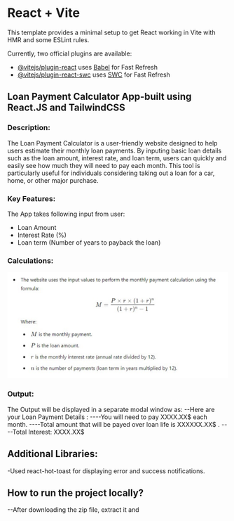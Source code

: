 # React + Vite

This template provides a minimal setup to get React working in Vite with HMR and some ESLint rules.

Currently, two official plugins are available:

- [@vitejs/plugin-react](https://github.com/vitejs/vite-plugin-react/blob/main/packages/plugin-react/README.md) uses [Babel](https://babeljs.io/) for Fast Refresh
- [@vitejs/plugin-react-swc](https://github.com/vitejs/vite-plugin-react-swc) uses [SWC](https://swc.rs/) for Fast Refresh

## Loan Payment Calculator App-built using React.JS and TailwindCSS

### Description:

The Loan Payment Calculator is a user-friendly website designed to help users estimate their monthly loan payments. By inputing basic loan details such as the loan amount, interest rate, and loan term, users can quickly and easily see how much they will need to pay each month. This tool is particularly useful for individuals considering taking out a loan for a car, home, or other major purchase.

### Key Features:

The App takes following input from user:

- Loan Amount
- Interest Rate (%)
- Loan term (Number of years to payback the loan)

### Calculations:

![Calculation Formula](calculation_formula.png)

### Output:

The Output will be displayed in a separate modal window as:
--Here are your Loan Payment Details :
----You will need to pay XXXX.XX$ each month.
----Total amount that will be payed over loan life is XXXXXX.XX$ .
----Total Interest: XXXX.XX$

## Additional Libraries:

-Used react-hot-toast for displaying error and success notifications.

## How to run the project locally?

--After downloading the zip file, extract it and
